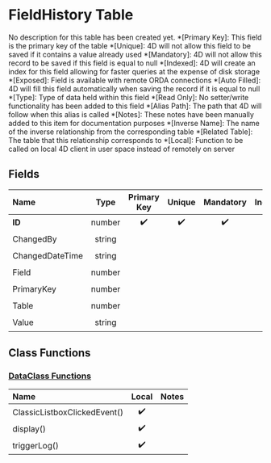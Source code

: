 ﻿# FieldHistory Table
No description for this table has been created yet.
*[Primary Key]: This field is the primary key of the table
*[Unique]: 4D will not allow this field to be saved if it contains a value already used
*[Mandatory]: 4D will not allow this record to be saved if this field is equal to null
*[Indexed]: 4D will create an index for this field allowing for faster queries at the expense of disk storage
*[Exposed]: Field is available with remote ORDA connections
*[Auto Filled]: 4D will fill this field automatically when saving the record if it is equal to null
*[Type]: Type of data held within this field
*[Read Only]: No setter/write functionality has been added to this field
*[Alias Path]: The path that 4D will follow when this alias is called
*[Notes]: These notes have been manually added to this item for documentation purposes
*[Inverse Name]: The name of the inverse relationship from the corresponding table
*[Related Table]: The table that this relationship corresponds to
*[Local]: Function to be called on local 4D client in user space instead of remotely on server
## Fields
|Name|Type|Primary Key|Unique|Mandatory|Indexed|Exposed|Auto Filled|Notes|
|:---|:---:|:---:|:---:|:---:|:---:|:---:|:---:|:---:|
|**ID**|number|✔️|✔️|✔️|✔️|✔️|✔️||
|ChangedBy|string|||||✔️|||
|ChangedDateTime|string|||||✔️|||
|Field|number||||✔️|✔️|||
|PrimaryKey|number||||✔️|✔️|||
|Table|number||||✔️|✔️|||
|Value|string|||||✔️|||
## Class Functions
### [DataClass Functions](https://github.com/synthotec/SynthoTec-4D/blob/main/Project/Sources/Classes/FieldHistory.4dm)
|Name|Local|Notes|
|:---|:---:|:---:|
|ClassicListboxClickedEvent()|✔️||
|display()|✔️||
|triggerLog()|✔️||